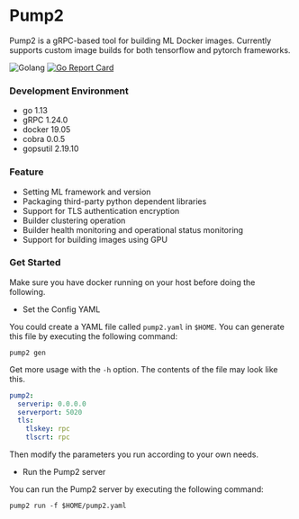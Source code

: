 # Pump2 
Pump2 is a gRPC-based tool for building ML Docker images. 
Currently supports custom image builds for both tensorflow and pytorch frameworks.

![Golang](https://img.shields.io/badge/Language%20-go-green)
[![Go Report Card](https://goreportcard.com/badge/github.com/NJUPT-ISL/Pump2)](https://goreportcard.com/report/github.com/NJUPT-ISL/Pump2)

### Development Environment

- go 1.13
- gRPC 1.24.0
- docker 19.05
- cobra 0.0.5
- gopsutil 2.19.10

### Feature
- Setting ML framework and version
- Packaging third-party python dependent libraries
- Support for TLS authentication encryption
- Builder clustering operation
- Builder health monitoring and operational status monitoring
- Support for building images using GPU

### Get Started
Make sure you have docker running on your host before doing the following.

- Set the Config YAML

You could create a YAML file called `pump2.yaml` in `$HOME`.
You can generate this file by executing the following command:
```shell script
pump2 gen
```
Get more usage with the `-h` option.
The contents of the file may look like this.
```yaml
pump2:
  serverip: 0.0.0.0
  serverport: 5020
  tls:
    tlskey: rpc
    tlscrt: rpc
```
Then modify the parameters you run according to your own needs.
- Run the Pump2 server

You can run the Pump2 server by executing the following command:
```shell script
pump2 run -f $HOME/pump2.yaml
```

